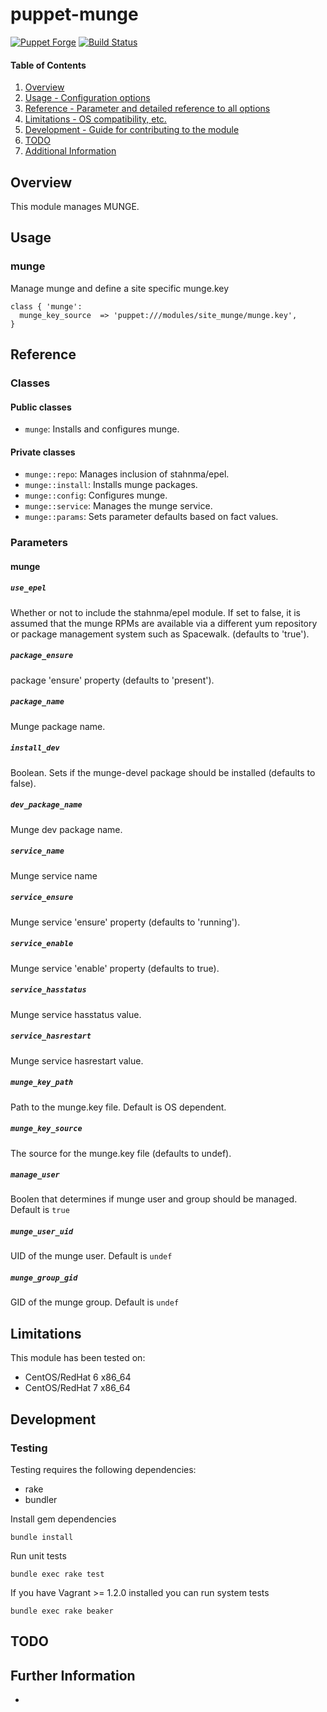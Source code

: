 # puppet-munge

[![Puppet Forge](http://img.shields.io/puppetforge/v/treydock/munge.svg)](https://forge.puppetlabs.com/treydock/munge)
[![Build Status](https://travis-ci.org/treydock/puppet-munge.png)](https://travis-ci.org/treydock/puppet-munge)

#### Table of Contents

1. [Overview](#overview)
2. [Usage - Configuration options](#usage)
3. [Reference - Parameter and detailed reference to all options](#reference)
4. [Limitations - OS compatibility, etc.](#limitations)
5. [Development - Guide for contributing to the module](#development)
6. [TODO](#todo)
7. [Additional Information](#additional-information)

## Overview

This module manages MUNGE.

## Usage

### munge

Manage munge and define a site specific munge.key

    class { 'munge':
      munge_key_source  => 'puppet:///modules/site_munge/munge.key',
    }

## Reference

### Classes

#### Public classes

* `munge`: Installs and configures munge.

#### Private classes

* `munge::repo`: Manages inclusion of stahnma/epel.
* `munge::install`: Installs munge packages.
* `munge::config`: Configures munge.
* `munge::service`: Manages the munge service.
* `munge::params`: Sets parameter defaults based on fact values.

### Parameters

#### munge

##### `use_epel`

Whether or not to include the stahnma/epel module. If set to false, it is assumed that the munge RPMs are available via a different yum repository or package management system such as Spacewalk. (defaults to 'true').

##### `package_ensure`

package 'ensure' property (defaults to 'present').

##### `package_name`

Munge package name.

##### `install_dev`

Boolean.  Sets if the munge-devel package should be installed (defaults to false).

##### `dev_package_name`

Munge dev package name.

##### `service_name`

Munge service name

##### `service_ensure`

Munge service 'ensure' property (defaults to 'running').

##### `service_enable`

Munge service 'enable' property (defaults to true).

##### `service_hasstatus`

Munge service hasstatus value.

##### `service_hasrestart`

Munge service hasrestart value.

##### `munge_key_path`

Path to the munge.key file.  Default is OS dependent.

##### `munge_key_source`

The source for the munge.key file (defaults to undef).

##### `manage_user`

Boolen that determines if munge user and group should be managed. Default is `true`

##### `munge_user_uid`

UID of the munge user. Default is `undef`

##### `munge_group_gid`

GID of the munge group. Default is `undef`

## Limitations

This module has been tested on:

* CentOS/RedHat 6 x86_64
* CentOS/RedHat 7 x86_64

## Development

### Testing

Testing requires the following dependencies:

* rake
* bundler

Install gem dependencies

    bundle install

Run unit tests

    bundle exec rake test

If you have Vagrant >= 1.2.0 installed you can run system tests

    bundle exec rake beaker

## TODO

## Further Information

*
